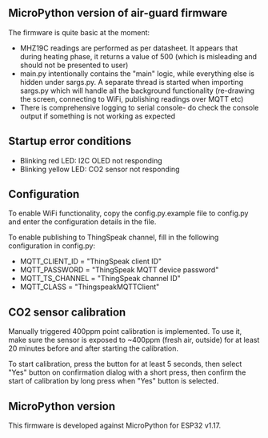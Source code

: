 MicroPython version of air-guard firmware
--------------------------------------------

The firmware is quite basic at the moment:

  * MHZ19C readings are performed as per datasheet. It appears that during heating phase, it returns a value of 500 (which is misleading and should not be presented to user)
  * main.py intentionally contains the "main" logic, while everything else is hidden under sargs.py. A separate thread is started when importing sargs.py which will handle all the 
  background functionality (re-drawing the screen, connecting to WiFi, publishing readings over MQTT etc)
  * There is comprehensive logging to serial console- do check the console output if something is not working as expected


Startup error conditions
-------------------

  * Blinking red LED: I2C OLED not responding
  * Blinking yellow LED: CO2 sensor not responding


Configuration
----------------------

To enable WiFi functionality, copy the config.py.example file to config.py and enter the configuration details in the file.

To enable publishing to ThingSpeak channel, fill in the following configuration in config.py:
    
  * MQTT_CLIENT_ID = "ThingSpeak client ID"
  * MQTT_PASSWORD = "ThingSpeak MQTT device password"
  * MQTT_TS_CHANNEL = "ThingSpeak channel ID"
  * MQTT_CLASS = "ThingspeakMQTTClient"

CO2 sensor calibration
--------------------------

Manually triggered 400ppm point calibration is implemented. To use it, make sure the sensor is exposed
to ~400ppm (fresh air, outside) for at least 20 minutes before and after starting the calibration.

To start calibration, press the button for at least 5 seconds, then select "Yes" button on confirmation dialog with a short press,
then confirm the start of calibration by long press when "Yes" button is selected.

MicroPython version
-------------------------

This firmware is developed against MicroPython for ESP32 v1.17.

